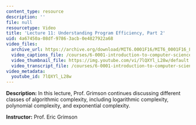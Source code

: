 ```yaml
---
content_type: resource
description: ''
file: null
resourcetype: Video
title: 'Lecture 11: Understanding Program Efficiency, Part 2'
uid: 4a67450a-08df-9786-3acb-0e4827922a68
video_files:
  archive_url: https://archive.org/download/MIT6.0001F16/MIT6_0001F16_Lecture_11_300k.mp4
  video_captions_file: /courses/6-0001-introduction-to-computer-science-and-programming-in-python-fall-2016/aa2f1860d51a521b8a91c8e39b3330a8_7lQXYl_L28w.vtt
  video_thumbnail_file: https://img.youtube.com/vi/7lQXYl_L28w/default.jpg
  video_transcript_file: /courses/6-0001-introduction-to-computer-science-and-programming-in-python-fall-2016/5b910f6f6c71216bfc9636d53411fbac_7lQXYl_L28w.pdf
video_metadata:
  youtube_id: 7lQXYl_L28w
---
```


**Description:** In this lecture, Prof. Grimson continues discussing different classes of algorithmic complexity, including logarithmic complexity, polynomial complexity, and exponential complexity.

**Instructor:** Prof. Eric Grimson